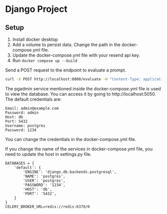 # Django Project

## Setup

1. Install docker desktop
2. Add a volume to persist data. Change the path in the docker-compose.yml file. 
3. Update the docker-compose.yml file with your resend api key.
4. Run `docker compose up --build`

Send a POST request to the endpoint to evaluate a prompt.

```bash
curl -X POST http://localhost:8000/evaluate -H "Content-Type: application/json" -d '{"input_prompt": "Sample prompt"}'
```

The pgadmin service mentioned inside the docker-compose.yml file is used to view the database.
You can access it by going to http://localhost:5050. The default credentials are:

```
Email: admin@example.com
Password: admin
Host: db
Port: 5432
Username: postgres
Password: 1234
```

You can change the credentials in the docker-compose.yml file.

If you change the name of the services in docker-compose.yml file, you need to update the host in settings.py file. 

```
DATABASES = {
    'default': {
        'ENGINE': 'django.db.backends.postgresql',
        'NAME': 'postgres',
        'USER': 'postgres',
        'PASSWORD': '1234',
        'HOST': 'db',
        'PORT': '5432',
    }
}
CELERY_BROKER_URL=redis://redis:6379/0
```






